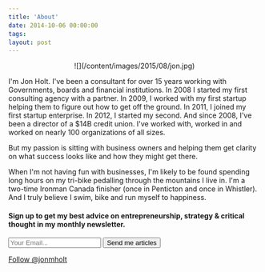 ```yaml
---
title: 'About'
date: 2014-10-06 00:00:00 
tags: 
layout: post
---
```

<p style="text-align: center;">
![](/content/images/2015/08/jon.jpg)
</p>

I'm Jon Holt. I've been a consultant for over 15 years working with Governments, boards and financial institutions. In 2008 I started my first consulting agency with a partner. In 2009, I worked with my first startup helping them to figure out how to get off the ground. In 2011, I joined my first startup enterprise. In 2012, I started my second. And since 2008, I've been a director of a $14B credit union. I've worked with, worked in and worked on nearly 100 organizations of all sizes.

But my passion is sitting with business owners and helping them get clarity on what success looks like and how they might get there.

When I'm not having fun with businesses, I'm likely to be found spending long hours on my tri-bike pedalling through the mountains I live in. I'm a two-time Ironman Canada finisher (once in Penticton and once in Whistler). And I truly believe I swim, bike and run myself to happiness.

<div class="newsletter">
      <h4>Sign up to get my best advice on entrepreneurship, strategy &amp; critical thought in my monthly newsletter.</h4>
<form action="//twentyfivetwenty.us9.list-manage.com/subscribe/post?u=e3d5c70b38a966cb27cb923d1&amp;id=1b0fd8cf0a" method="post" id="mc-embedded-subscribe-form" name="mc-embedded-subscribe-form" class="validate" target="_blank" novalidate>
          <div class="signup">
            <input type="text" placeholder="Your Email..." name="EMAIL" id="mce-EMAIL">
            <input type="hidden" name="LOCATION" id="LOCATION" value="about">
            <button type="submit" class="set">Send me articles</button>
        </div>
      </form>
</div>
<p>
  <a class="twitter-follow-button" href="https://twitter.com/jonmholt">Follow @jonmholt</a>
</p>
